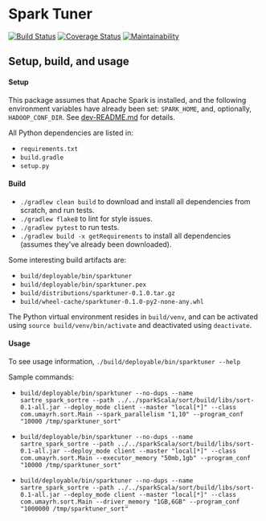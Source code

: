 # Spark Tuner

[![Build Status](https://travis-ci.org/umayrh/sparktuner.svg?branch=master)](https://travis-ci.org/umayrh/sparktuner)
[![Coverage Status](https://coveralls.io/repos/github/umayrh/sparktuner/badge.svg?branch=master)](https://coveralls.io/github/umayrh/sparktuner?branch=master)
[![Maintainability](https://api.codeclimate.com/v1/badges/1b9ae406a6e8b922405a/maintainability)](https://codeclimate.com/github/umayrh/sparktuner/maintainability)

## Setup, build, and usage

#### Setup

This package assumes that Apache Spark is installed, and the following environment
variables have already been set: `SPARK_HOME`, and, optionally, `HADOOP_CONF_DIR`. 
See [dev-README.md](./dev-README.md) for details.

All Python dependencies are listed in:
* `requirements.txt`
* `build.gradle`
* `setup.py`

#### Build

* `./gradlew clean build` to download and install all dependencies from scratch, and run tests.
* `./gradlew flake8` to lint for style issues.
* `./gradlew pytest` to run tests.
* `./gradlew build -x getRequirements` to install all dependencies (assumes they've already
been downloaded).

Some interesting build artifacts are:
* `build/deployable/bin/sparktuner`
* `build/deployable/bin/sparktuner.pex`
* `build/distributions/sparktuner-0.1.0.tar.gz`
* `build/wheel-cache/sparktuner-0.1.0-py2-none-any.whl`

The Python virtual environment resides in `build/venv`, and can be activated using
`source build/venv/bin/activate` and deactivated using `deactivate`.

#### Usage

To see usage information, `./build/deployable/bin/sparktuner --help`

Sample commands:
* `build/deployable/bin/sparktuner --no-dups --name sartre_spark_sortre --path ../../sparkScala/sort/build/libs/sort-0.1-all.jar --deploy_mode client --master "local[*]" --class com.umayrh.sort.Main --spark_parallelism "1,10" --program_conf "10000 /tmp/sparktuner_sort"`

* `build/deployable/bin/sparktuner --no-dups --name sartre_spark_sortre --path ../../sparkScala/sort/build/libs/sort-0.1-all.jar --deploy_mode client --master "local[*]" --class com.umayrh.sort.Main --executor_memory "50mb,1gb" --program_conf "10000 /tmp/sparktuner_sort"`

* `build/deployable/bin/sparktuner --no-dups --name sartre_spark_sortre --path ../../sparkScala/sort/build/libs/sort-0.1-all.jar --deploy_mode client --master "local[*]" --class com.umayrh.sort.Main --driver_memory "1GB,6GB" --program_conf "1000000 /tmp/sparktuner_sort"`
